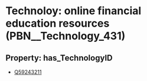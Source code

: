 # Technoloy: __online financial education resources__ (PBN__Technology_431)

## Property: has_TechnologyID

* [Q59243211](Q59243211)

